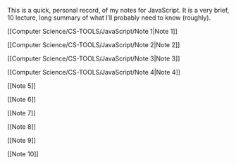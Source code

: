 This is a quick, personal record, of my notes for JavaScript. It is a very brief, 10 lecture, long summary of what I’ll probably need to know (roughly).

  

[[Computer Science/CS-TOOLS/JavaScript/Note 1|Note 1]]

[[Computer Science/CS-TOOLS/JavaScript/Note 2|Note 2]]

[[Computer Science/CS-TOOLS/JavaScript/Note 3|Note 3]]

[[Computer Science/CS-TOOLS/JavaScript/Note 4|Note 4]]

[[Note 5]]

[[Note 6]]

[[Note 7]]

[[Note 8]]

[[Note 9]]

[[Note 10]]